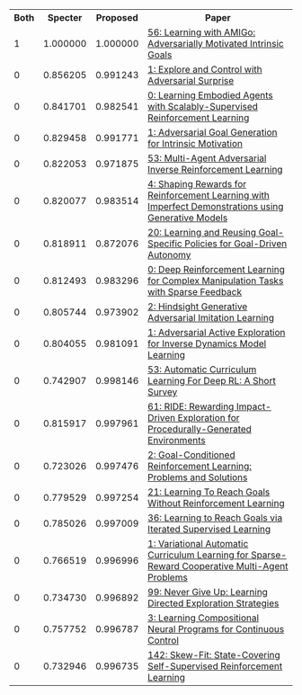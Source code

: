 <html><table><tr>
<th>Both</th>
<th>Specter</th>
<th>Proposed</th>
<th>Paper</th>
</tr>
<tr>
<td>1</td>
<td>1.000000</td>
<td>1.000000</td>
<td><a href="https://www.semanticscholar.org/paper/df8a0bed6d685fee9c5ad418f4834e9537878de2">56: Learning with AMIGo: Adversarially Motivated Intrinsic Goals</a></td>
</tr>
<tr>
<td>0</td>
<td>0.856205</td>
<td>0.991243</td>
<td><a href="https://www.semanticscholar.org/paper/92edf4d699a139b757e6cfb5407872af5472a758">1: Explore and Control with Adversarial Surprise</a></td>
</tr>
<tr>
<td>0</td>
<td>0.841701</td>
<td>0.982541</td>
<td><a href="https://www.semanticscholar.org/paper/a059870910339596c5c57969bc2397a7e268435e">0: Learning Embodied Agents with Scalably-Supervised Reinforcement Learning</a></td>
</tr>
<tr>
<td>0</td>
<td>0.829458</td>
<td>0.991771</td>
<td><a href="https://www.semanticscholar.org/paper/0124db44bb52cc8dd4c56f311464247fcd2336cc">1: Adversarial Goal Generation for Intrinsic Motivation</a></td>
</tr>
<tr>
<td>0</td>
<td>0.822053</td>
<td>0.971875</td>
<td><a href="https://www.semanticscholar.org/paper/e5afacab42153f24b8e4ca543bd0ecae4e810f10">53: Multi-Agent Adversarial Inverse Reinforcement Learning</a></td>
</tr>
<tr>
<td>0</td>
<td>0.820077</td>
<td>0.983514</td>
<td><a href="https://www.semanticscholar.org/paper/a66df6a55c25e8f131502c922000b9197debe14a">4: Shaping Rewards for Reinforcement Learning with Imperfect Demonstrations using Generative Models</a></td>
</tr>
<tr>
<td>0</td>
<td>0.818911</td>
<td>0.872076</td>
<td><a href="https://www.semanticscholar.org/paper/d275d850c7423f4800a422d4ed8aa8397d20a3a2">20: Learning and Reusing Goal-Specific Policies for Goal-Driven Autonomy</a></td>
</tr>
<tr>
<td>0</td>
<td>0.812493</td>
<td>0.983296</td>
<td><a href="https://www.semanticscholar.org/paper/b5853151f56a2b9779d123904bc719e8c549fac3">0: Deep Reinforcement Learning for Complex Manipulation Tasks with Sparse Feedback</a></td>
</tr>
<tr>
<td>0</td>
<td>0.805744</td>
<td>0.973902</td>
<td><a href="https://www.semanticscholar.org/paper/33fb9b6964138853bb2870dc045b1b5a0b9cde94">2: Hindsight Generative Adversarial Imitation Learning</a></td>
</tr>
<tr>
<td>0</td>
<td>0.804055</td>
<td>0.981091</td>
<td><a href="https://www.semanticscholar.org/paper/0d03470691ccc9be612c3e3a842a9a7b50f78087">1: Adversarial Active Exploration for Inverse Dynamics Model Learning</a></td>
</tr>
<tr>
<td>0</td>
<td>0.742907</td>
<td>0.998146</td>
<td><a href="https://www.semanticscholar.org/paper/60a5be13ba59e21e4b8f335b3bcc341d93d8deea">53: Automatic Curriculum Learning For Deep RL: A Short Survey</a></td>
</tr>
<tr>
<td>0</td>
<td>0.815917</td>
<td>0.997961</td>
<td><a href="https://www.semanticscholar.org/paper/bebe8ffb0c357ac0c7eea2556f817b03ee22b570">61: RIDE: Rewarding Impact-Driven Exploration for Procedurally-Generated Environments</a></td>
</tr>
<tr>
<td>0</td>
<td>0.723026</td>
<td>0.997476</td>
<td><a href="https://www.semanticscholar.org/paper/43907a7a3c607cc463907a2a8a8ebfc5626202bb">2: Goal-Conditioned Reinforcement Learning: Problems and Solutions</a></td>
</tr>
<tr>
<td>0</td>
<td>0.779529</td>
<td>0.997254</td>
<td><a href="https://www.semanticscholar.org/paper/ffba26a38d4b3c25d2984266f72f72889b2413ff">21: Learning To Reach Goals Without Reinforcement Learning</a></td>
</tr>
<tr>
<td>0</td>
<td>0.785026</td>
<td>0.997009</td>
<td><a href="https://www.semanticscholar.org/paper/831e7cbafed2dca05db1e7f5ef16d1a7614f44ec">36: Learning to Reach Goals via Iterated Supervised Learning</a></td>
</tr>
<tr>
<td>0</td>
<td>0.766519</td>
<td>0.996996</td>
<td><a href="https://www.semanticscholar.org/paper/ef5c29f6d78f81c78b2d7a625d4d4053f51fcd6e">1: Variational Automatic Curriculum Learning for Sparse-Reward Cooperative Multi-Agent Problems</a></td>
</tr>
<tr>
<td>0</td>
<td>0.734730</td>
<td>0.996892</td>
<td><a href="https://www.semanticscholar.org/paper/2456208277f5d7c35b9602fee39fea51a3785b17">99: Never Give Up: Learning Directed Exploration Strategies</a></td>
</tr>
<tr>
<td>0</td>
<td>0.757752</td>
<td>0.996787</td>
<td><a href="https://www.semanticscholar.org/paper/114b52291b549466a4b1027f4248a122c1c3920c">3: Learning Compositional Neural Programs for Continuous Control</a></td>
</tr>
<tr>
<td>0</td>
<td>0.732946</td>
<td>0.996735</td>
<td><a href="https://www.semanticscholar.org/paper/7388826b5ee00efe17cb7f19a623d9b5e955ae70">142: Skew-Fit: State-Covering Self-Supervised Reinforcement Learning</a></td>
</tr>
</table></html>

